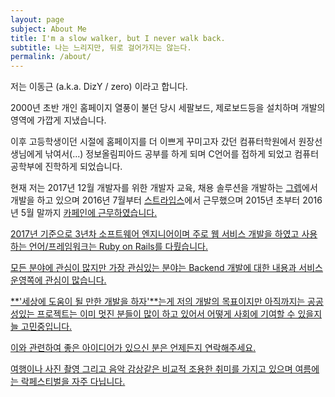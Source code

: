 ```yaml
---
layout: page
subject: About Me
title: I'm a slow walker, but I never walk back.
subtitle: 나는 느리지만, 뒤로 걸어가지는 않는다.
permalink: /about/
---
```


저는 이동근 (a.k.a. DizY / zero) 이라고 합니다.

2000년 초반 개인 홈페이지 열풍이 불던 당시 세팔보드, 제로보드등을 설치하며 개발의 영역에 가깝게 지냈습니다.

이후 고등학생이던 시절에 홈페이지를 더 이쁘게 꾸미고자 갔던 컴퓨터학원에서 원장선생님에게 낚여서(...) 정보올림피아드 공부를 하게 되며 C언어를 접하게 되었고 컴퓨터공학부에 진학하게 되었습니다.

현재 저는 2017년 12월 개발자를 위한 개발자 교육, 채용 솔루션을 개발하는 <a href="http://www.grepp.co/">그렙</a>에서 개발을 하고 있으며 2016년 7월부터 <a href="http://www.stripes.co.kr/" target="_blank">스트라입스</a>에서 근무했으며 2015년 초부터 2016년 5월 말까지 <a href="https://www.carffeine.com/" target="_blank">카페인에 근무하였습니다.

2017년 기준으로 3년차 소프트웨어 엔지니어이며 주로 웹 서비스 개발을 하였고 사용하는 언어/프레임워크는 Ruby on Rails를 다뤘습니다.

모든 분야에 관심이 많지만 가장 관심있는 분야는 Backend 개발에 대한 내용과 서비스 운영쪽에 관심이 많습니다.

**'세상에 도움이 될 만한 개발을 하자'**는게 저의 개발의 목표이지만 아직까지는 공공성있는 프로젝트는 이미 멋진 분들이 많이 하고 있어서 어떻게 사회에 기여할 수 있을지 늘 고민중입니다.

이와 관련하여 좋은 아이디어가 있으신 분은 언제든지 연락해주세요.

여행이나 사진 촬영 그리고 음악 감상같은 비교적 조용한 취미를 가지고 있으며 여름에는 락페스티벌을 자주 다닙니다.
